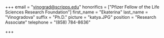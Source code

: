 +++
email = "vinograd@scripps.edu"
honorifics = ["Pfizer Fellow of the Life Sciences Research Foundation"]
first_name = "Ekaterina"
last_name = "Vinogradova"
suffix = "Ph.D."
picture = "katya.JPG"
position = "Research Associate"
telephone = "(858) 784-8636"

+++

